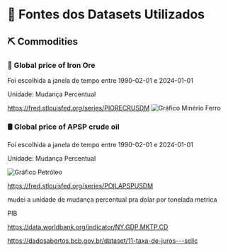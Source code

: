 # 🔗 Fontes dos Datasets Utilizados

## ⛏ Commodities


### 🔧 Global price of Iron Ore

Foi escolhida a janela de tempo entre 1990-02-01 e 2024-01-01

Unidade: Mudança Percentual

https://fred.stlouisfed.org/series/PIORECRUSDM
![Gráfico Minério Ferro](IRON-ORE-1990-2024.png)

### 🛢 Global price of APSP crude oil 

Foi escolhida a janela de tempo entre 1990-02-01 e 2024-01-01

Unidade: Mudança Percentual

![Gráfico Petróleo](CRUDE-OIL-1990-2024.png)

https://fred.stlouisfed.org/series/POILAPSPUSDM



mudei a unidade de mudança percentual pra dolar por tonelada metrica


PIB

https://data.worldbank.org/indicator/NY.GDP.MKTP.CD




https://dadosabertos.bcb.gov.br/dataset/11-taxa-de-juros---selic





